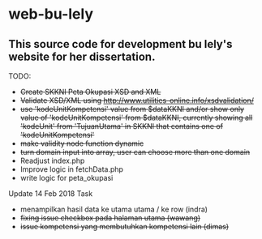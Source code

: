 # web-bu-lely

## This source code for development bu lely's website for her dissertation.

TODO:
- ~~Create SKKNI Peta Okupasi XSD and XML~~
- ~~Validate XSD/XML using http://www.utilities-online.info/xsdvalidation/~~
- ~~use 'kodeUnitKompetensi' value from $dataKKNI and/or show only value of 'kodeUnitKompetensi' from $dataKKNI, currently showing all 'kodeUnit' from  'TujuanUtama' in SKKNI that contains one of 'kodeUnitKompetensi'~~
- ~~make validity node function dynamic~~
- ~~turn domain input into array, user can choose more than one domain~~
- Readjust index.php
- Improve logic in fetchData.php
- write logic for peta_okupasi

Update 14 Feb 2018
Task
- menampilkan hasil data ke utama utama / ke row (indra)
- ~~fixing issue checkbox pada halaman utama (wawang)~~
- ~~issue kompetensi yang membutuhkan kompetensi lain (dimas)~~

